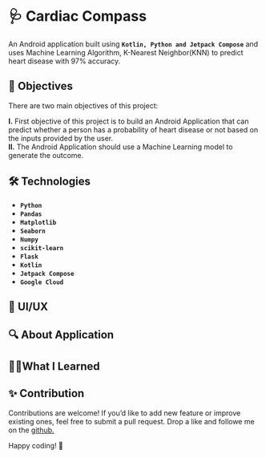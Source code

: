 
# 🩺 Cardiac Compass
An Android application built using **`Kotlin, Python and Jetpack Compose`** and uses Machine Learning Algorithm, K-Nearest Neighbor(KNN) to predict heart disease with 97% accuracy.

## 🎯 Objectives
There are two main objectives of this project:

**I.** First objective of this project is to build an Android Application that can predict whether a person has a probability of heart disease or not based on the inputs provided by the user.  
**II.** The Android Application should use a Machine Learning model to generate the outcome.


## 🛠️ Technologies

* **`Python`**
* **`Pandas`**
* **`Matplotlib`**
* **`Seaborn`**
* **`Numpy`**
* **`scikit-learn`**
* **`Flask`**
* **`Kotlin`**
* **`Jetpack Compose`**
* **`Google Cloud`**

## 🎨 UI/UX



## 🔍 About Application
## 🧑‍💻What I Learned
## ✨ Contribution

Contributions are welcome! If you’d like to add new feature or improve existing ones, feel free to submit a pull request. Drop a like and followe me on the [github.](https://github.com/mrinmoyxb)

Happy coding! 🚀
